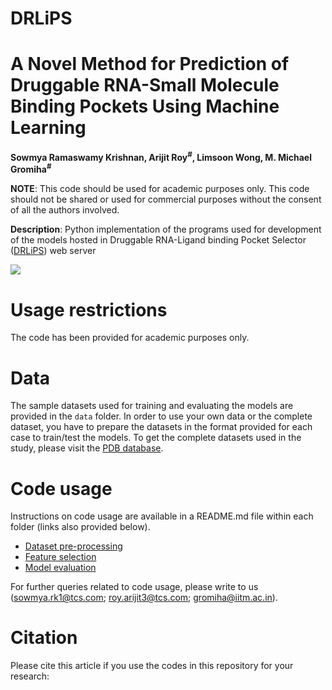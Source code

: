 # DRLiPS
# A Novel Method for Prediction of Druggable RNA-Small Molecule Binding Pockets Using Machine Learning
**Sowmya Ramaswamy Krishnan, Arijit Roy<sup>#</sup>, Limsoon Wong, M. Michael Gromiha<sup>#</sup>**

**NOTE**: This code should be used for academic purposes only. This code should not be shared or used for commercial purposes without the consent of all the authors involved.

**Description**: Python implementation of the programs used for development of the models hosted in Druggable RNA-Ligand binding Pocket Selector (<a href="https://web.iitm.ac.in/bioinfo2/DRLiPS/" target="_blank">DRLiPS</a>) web server

<a href="https://web.iitm.ac.in/bioinfo2/DRLiPS/" target="_blank"><img align=center src="https://web.iitm.ac.in/bioinfo2/DRLiPS/images/logo/RSS_logo_v1.png"></a>

# Usage restrictions
The code has been provided for academic purposes only.

# Data
The sample datasets used for training and evaluating the models are provided in the `data` folder. In order to use your own data or the complete dataset, you have to prepare the datasets in the format provided for each case to train/test the models. To get the complete datasets used in the study, please visit the <a href="https://www.rcsb.org/" target="_blank">PDB database</a>.

# Code usage
Instructions on code usage are available in a README.md file within each folder (links also provided below).
* <a href="https://github.com/Sowmya-R-Krishnan/DRLiPS/blob/main/Dataset_preprocessing/README.md">Dataset pre-processing</a>
* <a href="https://github.com/Sowmya-R-Krishnan/DRLiPS/blob/main/Feature_selection/README.md">Feature selection</a>
* <a href="https://github.com/Sowmya-R-Krishnan/DRLiPS/blob/main/Model_evaluation/README.md">Model evaluation</a>

For further queries related to code usage, please write to us (sowmya.rk1@tcs.com; roy.arijit3@tcs.com; gromiha@iitm.ac.in).

# Citation
Please cite this article if you use the codes in this repository for your research: 
